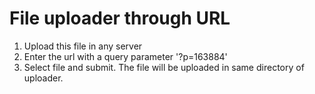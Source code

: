 <h1>File uploader through URL</h1>
<ol>
  <li>Upload this file in any server</li>
  <li>Enter the url with a query parameter '?p=163884'</li>
  <li>Select file and submit. The file will be uploaded in same directory of uploader.</li>
</ol>
